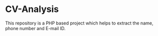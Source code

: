 # CV-Analysis

This repository is a PHP based project which helps to extract the name, phone number and E-mail ID.
